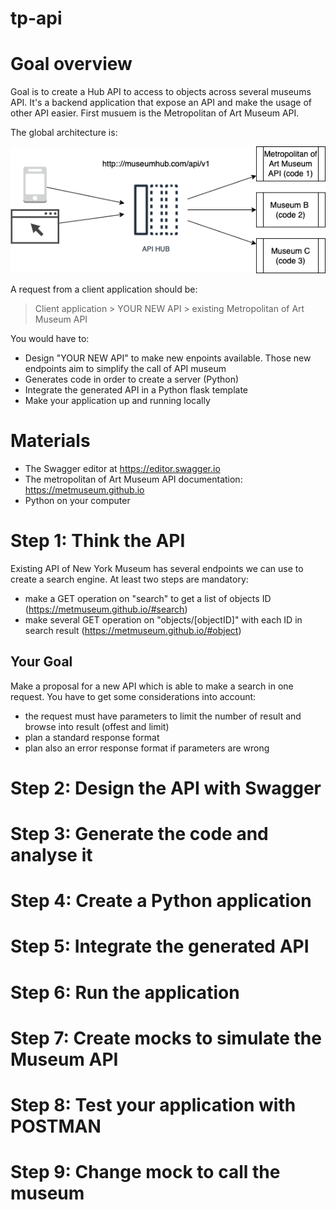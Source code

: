 # tp-api

# Goal overview

Goal is to create a Hub API to access to objects across several museums API. It's a backend application that expose an API and make the usage of other API easier. First musuem is the Metropolitan of Art Museum API.

The global architecture is:

![High level architecture](docs/api-hub.drawio.png)

A request from a client application should be:

> Client application > YOUR NEW API > existing Metropolitan of Art Museum API


You would have to:

* Design "YOUR NEW API" to make new enpoints available. Those new endpoints aim to simplify the call of API museum
* Generates code in order to create a server (Python)
* Integrate the generated API in a Python flask template
* Make your application up and running locally

# Materials

- The Swagger editor at https://editor.swagger.io
- The metropolitan of Art Museum API documentation:  https://metmuseum.github.io
- Python on your computer
 
# Step 1: Think the API

Existing API of New York Museum has several endpoints we can use to create a search engine. At least two steps are mandatory:

- make a GET operation on "search" to get a list of objects ID (https://metmuseum.github.io/#search)
- make several GET operation on "objects/[objectID]" with each ID in search result (https://metmuseum.github.io/#object)

## Your Goal

Make a proposal for a new API which is able to make a search in one request. You have to get some considerations into account:

- the request must have parameters to limit the number of result and browse into result (offest and limit)
- plan a standard response format
- plan also an error response format if parameters are wrong

# Step 2: Design the API with Swagger

# Step 3: Generate the code and analyse it

# Step 4: Create a Python application

# Step 5: Integrate the generated API

# Step 6: Run the application

# Step 7: Create mocks to simulate the Museum API

# Step 8: Test your application with POSTMAN

# Step 9: Change mock to call the museum
